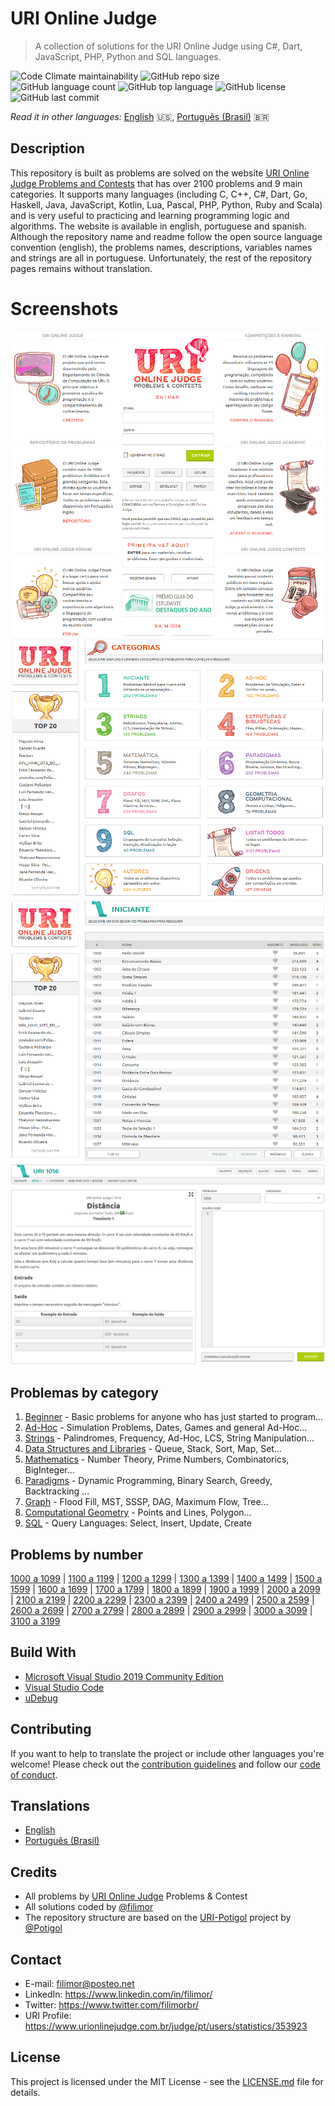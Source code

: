# URI Online Judge

> A collection of solutions for the URI Online Judge using C#, Dart, JavaScript, PHP, Python and SQL languages.

![Code Climate maintainability](https://img.shields.io/codeclimate/maintainability/filimor/uri-online-judge)
![GitHub repo size](https://img.shields.io/github/repo-size/filimor/uri-online-judge)
![GitHub language count](https://img.shields.io/github/languages/count/filimor/uri-online-judge)
![GitHub top language](https://img.shields.io/github/languages/top/filimor/uri-online-judge)
![GitHub license](https://img.shields.io/github/license/filimor/uri-online-judge)
![GitHub last commit](https://img.shields.io/github/last-commit/filimor/uri-online-judge)

*Read it in other languages:* [English](https://github.com/filimor/uri-online-judge/blob/master/README.md) :us:, [Português (Brasil)](https://github.com/filimor/uri-online-judge/blob/master/README.pt-BR.md) :brazil:

## Description

This repository is built as problems are solved on the website [URI Online Judge Problems and Contests](https://www.urionlinejudge.com.br/) that has over 2100 problems and 9 main categories. It supports many languages (including C, C++, C#, Dart, Go, Haskell, Java, JavaScript, Kotlin, Lua, Pascal, PHP, Python, Ruby and Scala) and is very useful to practicing and learning programming logic and algorithms. The website is available in english, portuguese and spanish. Although the repository name and readme follow the open source language convention (english), the problems names, descriptions, variables names and strings are all in portuguese. Unfortunately, the rest of the repository pages remains without translation.

<!--![Solved problems]() //TODO-->

# Screenshots

![Official website](uri1.gif "Screenshot 1") ![Official website](uri2.gif "Screenshot 2") ![Official website](uri3.gif "Screenshot 3") ![Official website](uri4.gif "Screenshot 4")

## Problemas by category

1. [Beginner](problemas/1-iniciante.md) - Basic problems for anyone who has just started to program...
2. [Ad-Hoc](problemas/2-ad-hoc.md) - Simulation Problems, Dates, Games and general Ad-Hoc...
3. [Strings](problemas/3-strings.md) - Palindromes, Frequency, Ad-Hoc, LCS, String Manipulation...
4. [Data Structures and Libraries](problemas/4-estruturas-bibliotecas.md) - Queue, Stack, Sort, Map, Set...
5. [Mathematics](problemas/5-matematica.md) - Number Theory, Prime Numbers, Combinatorics, BigInteger...
6. [Paradigms](problemas/6-paradigmas.md) - Dynamic Programming, Binary Search, Greedy, Backtracking ...
7. [Graph](problemas/7-grafos.md) - Flood Fill, MST, SSSP, DAG, Maximum Flow, Tree...
8. [Computational Geometry](problemas/8-geometria-computacional.md) - Points and Lines, Polygon...
9. [SQL](problemas/9-sql.md) - Query Languages: Select, Insert, Update, Create

## Problems by number

[1000 a 1099](problemas/1000) |
[1100 a 1199](problemas/1100) |
[1200 a 1299](problemas/1200) |
[1300 a 1399](problemas/1300) |
[1400 a 1499](problemas/1400) |
[1500 a 1599](problemas/1500) |
[1600 a 1699](problemas/1600) |
[1700 a 1799](problemas/1700) |
[1800 a 1899](problemas/1800) |
[1900 a 1999](problemas/1900) |
[2000 a 2099](problemas/2000) |
[2100 a 2199](problemas/2100) |
[2200 a 2299](problemas/2200) |
[2300 a 2399](problemas/2300) |
[2400 a 2499](problemas/2400) |
[2500 a 2599](problemas/2500) |
[2600 a 2699](problemas/2600) |
[2700 a 2799](problemas/2700) |
[2800 a 2899](problemas/2800) |
[2900 a 2999](problemas/2900) |
[3000 a 3099](problemas/3000) |
[3100 a 3199](problemas/3100)

## Build With

- [Microsoft Visual Studio 2019 Community Edition](https://visualstudio.microsoft.com/vs/community/)
- [Visual Studio Code](https://code.visualstudio.com/)
- [uDebug](https://www.udebug.com/)

## Contributing

If you want to help to translate the project or include other languages you're welcome! Please check out the [contribution guidelines](https://github.com/filimor/uri-online-judge/blob/master/CONTRIBUTING.md) and follow our [code of conduct](https://github.com/filimor/uri-online-judge/blob/master/CODE_OF_CONDUCT.md).

## Translations

* [English](https://github.com/filimor/uri-online-judge/blob/master/README.md)
* [Português (Brasil)](https://github.com/filimor/uri-online-judge/blob/master/README.pt-br.md)

## Credits

- All problems by [URI Online Judge](https://www.urionlinejudge.com.br) Problems & Contest
- All solutions coded by [@filimor](https://github.com/filimor)
- The repository structure are based on the [URI-Potigol](https://github.com/potigol/URI-Potigol) project by [@Potigol](https://github.com/potigol)

## Contact

- E-mail: filimor@posteo.net
- LinkedIn: https://www.linkedin.com/in/filimor/
- Twitter: https://www.twitter.com/filimorbr/
- URI Profile: https://www.urionlinejudge.com.br/judge/pt/users/statistics/353923

## License

This project is licensed under the MIT License - see the [LICENSE.md](https://github.com/filimor/uri-online-judge/blob/master/LICENSE "MIT") file for details.